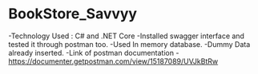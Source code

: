 # BookStore_Savvyy
-Technology Used : C# and .NET Core
-Installed swagger interface and tested it through postman too.
-Used In memory database.
-Dummy Data already inserted.
-Link of postman documentation - https://documenter.getpostman.com/view/15187089/UVJkBtRw
